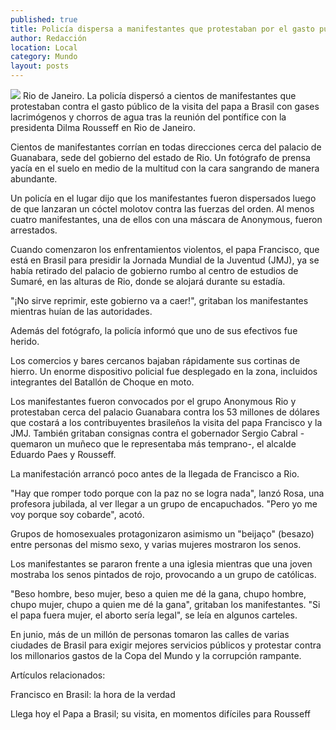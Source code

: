 ```yaml
---
published: true
title: Policía dispersa a manifestantes que protestaban por el gasto público de visita papal
author: Redacción
location: Local
category: Mundo
layout: posts
---
```


![](http://i.imgur.com/14iQEtzm.jpg)
Rio de Janeiro. La policía dispersó a cientos de manifestantes que protestaban contra el gasto público de la visita del papa a Brasil con gases lacrimógenos y chorros de agua tras la reunión del pontífice con la presidenta Dilma Rousseff en Rio de Janeiro.

Cientos de manifestantes corrían en todas direcciones cerca del palacio de Guanabara, sede del gobierno del estado de Rio. Un fotógrafo de prensa yacía en el suelo en medio de la multitud con la cara sangrando de manera abundante.

Un policía en el lugar dijo que los manifestantes fueron dispersados luego de que lanzaran un cóctel molotov contra las fuerzas del orden. Al menos cuatro manifestantes, una de ellos con una máscara de Anonymous, fueron arrestados.

Cuando comenzaron los enfrentamientos violentos, el papa Francisco, que está en Brasil para presidir la Jornada Mundial de la Juventud (JMJ), ya se había retirado del palacio de gobierno rumbo al centro de estudios de Sumaré, en las alturas de Rio, donde se alojará durante su estadía.

"¡No sirve reprimir, este gobierno va a caer!", gritaban los manifestantes mientras huían de las autoridades.

Además del fotógrafo, la policía informó que uno de sus efectivos fue herido.

Los comercios y bares cercanos bajaban rápidamente sus cortinas de hierro. Un enorme dispositivo policial fue desplegado en la zona, incluidos integrantes del Batallón de Choque en moto.

Los manifestantes fueron convocados por el grupo Anonymous Rio y protestaban cerca del palacio Guanabara contra los 53 millones de dólares que costará a los contribuyentes brasileños la visita del papa Francisco y la JMJ. También gritaban consignas contra el gobernador Sergio Cabral -quemaron un muñeco que le representaba más temprano-, el alcalde Eduardo Paes y Rousseff.

La manifestación arrancó poco antes de la llegada de Francisco a Rio.

"Hay que romper todo porque con la paz no se logra nada", lanzó Rosa, una profesora jubilada, al ver llegar a un grupo de encapuchados. "Pero yo me voy porque soy cobarde", acotó.

Grupos de homosexuales protagonizaron asimismo un "beijaço" (besazo) entre personas del mismo sexo, y varias mujeres mostraron los senos.

Los manifestantes se pararon frente a una iglesia mientras que una joven mostraba los senos pintados de rojo, provocando a un grupo de católicas.

"Beso hombre, beso mujer, beso a quien me dé la gana, chupo hombre, chupo mujer, chupo a quien me dé la gana", gritaban los manifestantes. "Si el papa fuera mujer, el aborto sería legal", se leía en algunos carteles.

En junio, más de un millón de personas tomaron las calles de varias ciudades de Brasil para exigir mejores servicios públicos y protestar contra los millonarios gastos de la Copa del Mundo y la corrupción rampante.

Artículos relacionados:

Francisco en Brasil: la hora de la verdad

Llega hoy el Papa a Brasil; su visita, en momentos difíciles para Rousseff
